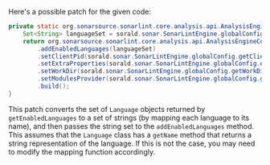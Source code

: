 Here's a possible patch for the given code:

```java
private static org.sonarsource.sonarlint.core.analysis.api.AnalysisEngineConfiguration buildAnalysisEngineConfiguration() {
    Set<String> languageSet = sorald.sonar.SonarLintEngine.globalConfig.getEnabledLanguages().stream().map(Language::getName).collect(Collectors.toSet());
    return org.sonarsource.sonarlint.core.analysis.api.AnalysisEngineConfiguration.builder()
        .addEnabledLanguages(languageSet)
        .setClientPid(sorald.sonar.SonarLintEngine.globalConfig.getClientPid())
        .setExtraProperties(sorald.sonar.SonarLintEngine.globalConfig.extraProperties())
        .setWorkDir(sorald.sonar.SonarLintEngine.globalConfig.getWorkDir())
        .setModulesProvider(sorald.sonar.SonarLintEngine.globalConfig.getModulesProvider())
        .build();
}
```

This patch converts the set of `Language` objects returned by `getEnabledLanguages` to a set of strings (by mapping each language to its name), and then passes the string set to the `addEnabledLanguages` method. This assumes that the `Language` class has a `getName` method that returns a string representation of the language. If this is not the case, you may need to modify the mapping function accordingly.